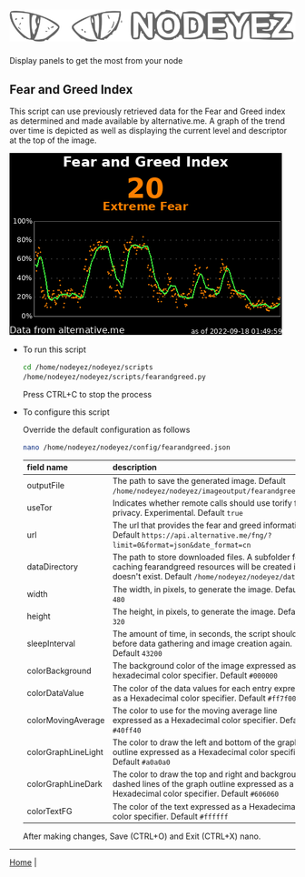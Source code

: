 # ![Nodeyez](../images/nodeyez.svg)
Display panels to get the most from your node

## Fear and Greed Index

This script can use previously retrieved data for the Fear and Greed index as
determined and made available by alternative.me.  A graph of the trend over
time is depicted as well as displaying the current level and descriptor at
the top of the image.

![sample image of fear and greed index](../images/fearandgreed.png)

* To run this script

   ```sh
   cd /home/nodeyez/nodeyez/scripts
   /home/nodeyez/nodeyez/scripts/fearandgreed.py
   ```

   Press CTRL+C to stop the process

* To configure this script

   Override the default configuration as follows

   ```sh
   nano /home/nodeyez/nodeyez/config/fearandgreed.json
   ```

   | field name | description |
   | --- | --- |
   | outputFile | The path to save the generated image. Default `/home/nodeyez/nodeyez/imageoutput/fearandgreed.png` |
   | useTor | Indicates whether remote calls should use torify for privacy. Experimental. Default `true` |
   | url | The url that provides the fear and greed information. Default `https://api.alternative.me/fng/?limit=0&format=json&date_format=cn` |
   | dataDirectory | The path to store downloaded files. A subfolder for caching fearandgreed resources will be created if its doesn't exist. Default `/home/nodeyez/nodeyez/data/` |
   | width | The width, in pixels, to generate the image. Default `480` |
   | height | The height, in pixels, to generate the image. Default `320` |
   | sleepInterval | The amount of time, in seconds, the script should wait before data gathering and image creation again. Default `43200` |
   | colorBackground | The background color of the image expressed as a hexadecimal color specifier. Default `#000000` |
   | colorDataValue | The color of the data values for each entry expressed as a Hexadecimal color specifier. Default `#ff7f00` |
   | colorMovingAverage | The color to use for the moving average line expressed as a Hexadecimal color specifier. Default `#40ff40` |
   | colorGraphLineLight | The color to draw the left and bottom of the graph outline expressed as a Hexadecimal color specifier. Default `#a0a0a0` |
   | colorGraphLineDark | The color to draw the top and right and background dashed lines of the graph outline expressed as a Hexadecimal color specifier. Default `#606060` |
   | colorTextFG | The color of the text expressed as a Hexadecimal color specifier. Default `#ffffff` |


   After making changes, Save (CTRL+O) and Exit (CTRL+X) nano.


---

[Home](../README.md) | 

